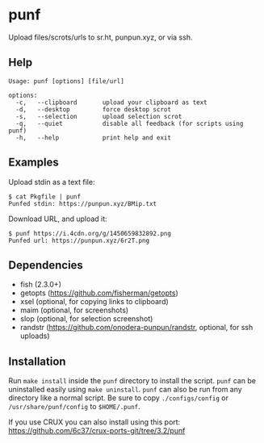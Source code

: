 # punf

Upload files/scrots/urls to sr.ht, punpun.xyz, or via ssh.


## Help

```
Usage: punf [options] [file/url]

options:
  -c,   --clipboard       upload your clipboard as text
  -d,   --desktop         force desktop scrot
  -s,   --selection       upload selection scrot
  -q,   --quiet           disable all feedback (for scripts using punf)
  -h,   --help            print help and exit
```


## Examples

Upload stdin as a text file:
```
$ cat Pkgfile | punf
Punfed stdin: https://punpun.xyz/BMip.txt
```

Download URL, and upload it:
```
$ punf https://i.4cdn.org/g/1450659832892.png
Punfed url: https://punpun.xyz/6r2T.png
```


## Dependencies

* fish (2.3.0+)
* getopts (https://github.com/fisherman/getopts)
* xsel (optional, for copying links to clipboard)
* maim (optional, for screenshots)
* slop (optional, for selection screenshot)
* randstr (https://github.com/onodera-punpun/randstr, optional, for ssh uploads)


## Installation

Run `make install` inside the `punf` directory to install the script.
`punf` can be uninstalled easily using `make uninstall`.
`punf` can also be run from any directory like a normal script.
Be sure to copy `./configs/config` or `/usr/share/punf/config` to `$HOME/.punf`.

If you use CRUX you can also install using this port: https://github.com/6c37/crux-ports-git/tree/3.2/punf
